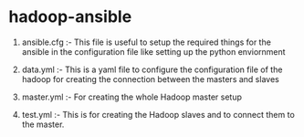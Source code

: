 # hadoop-ansible

1. ansible.cfg :- This file is useful to setup the required things for the ansible in the configuration file like setting up the python enviornment 

2. data.yml :- This is a yaml file to configure the configuration file of the hadoop for creating the connection between the masters and slaves

3. master.yml :- For creating the whole Hadoop master setup

4. test.yml :- This is for creating the Hadoop slaves and to connect them to the master.

